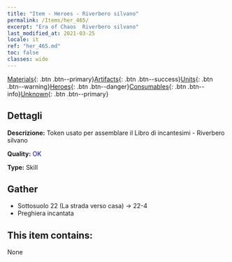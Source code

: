 ```yaml
---
title: "Item - Heroes - Riverbero silvano"
permalink: /Items/her_465/
excerpt: "Era of Chaos  Riverbero silvano"
last_modified_at: 2021-03-25
locale: it
ref: "her_465.md"
toc: false
classes: wide
---
```

 [Materials](/it/Items/){: .btn .btn--primary}[Artifacts](/it/Items/Artifacts/){: .btn .btn--success}[Units](/it/Items/Units/){: .btn .btn--warning}[Heroes](/it/Items/Heroes/){: .btn .btn--danger}[Consumables](/it/Items/Consumables/){: .btn .btn--info}[Unknown](/it/Items/Unknown/){: .btn .btn--primary}

## Dettagli
 **Descrizione:** Token usato per assemblare il Libro di incantesimi - Riverbero silvano

 **Quality:** <span style="color: #0000CD">OK</span>

 **Type:** Skill

## Gather

*    Sottosuolo 22 (La strada verso casa) -> 22-4 
*    Preghiera incantata 

## This item contains:

  None

